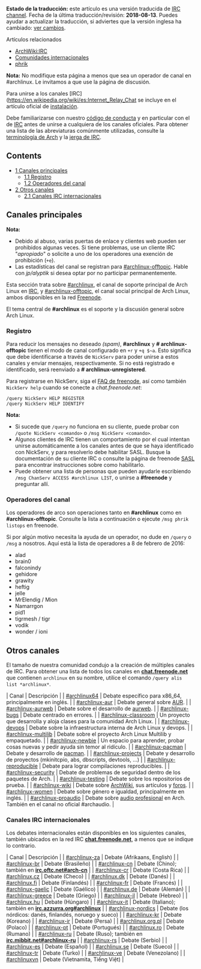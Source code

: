 **Estado de la traducción:** este artículo es una versión traducida de [IRC channel](/index.php/IRC_channel "IRC channel"). Fecha de la última traducción/revisión: **2018-08-13**. Puedes ayudar a actualizar la traducción, si adviertes que la versión inglesa ha cambiado: [ver cambios](https://wiki.archlinux.org/index.php?title=IRC_channel&diff=0&oldid=534201).

Artículos relacionados

*   [ArchWiki:IRC](/index.php/ArchWiki:IRC "ArchWiki:IRC")
*   [Comunidades internacionales](/index.php/International_communities_(Espa%C3%B1ol) "International communities (Español)")
*   [phrik](/index.php/Phrik "Phrik")

**Nota:** No modifique esta página a menos que sea un operador de canal en #archlinux. Le invitamos a que use la página de discusión.

Para unirse a los canales [IRC](https://en.wikipedia.org/wiki/es:Internet_Relay_Chat se incluye en el artículo oficial de [instalación](/index.php/Installation_guide_(Espa%C3%B1ol) "Installation guide (Español)").

Debe familiarizarse con nuestro [código de conducta](/index.php/Code_of_conduct_(Espa%C3%B1ol) "Code of conduct (Español)") y en particular con el de [IRC](/index.php/Code_of_conduct_(Espa%C3%B1ol)#IRC "Code of conduct (Español)") antes de unirse a cualquiera de los canales oficiales. Para obtener una lista de las abreviaturas comúnmente utilizadas, consulte la [terminología de Arch](/index.php/Arch_terminology_(Espa%C3%B1ol) "Arch terminology (Español)") y la [jerga de IRC](http://www.ircbeginner.com/ircinfo/abbreviations.html).

## Contents

*   [1 Canales principales](#Canales_principales)
    *   [1.1 Registro](#Registro)
    *   [1.2 Operadores del canal](#Operadores_del_canal)
*   [2 Otros canales](#Otros_canales)
    *   [2.1 Canales IRC internacionales](#Canales_IRC_internacionales)

## Canales principales

**Nota:**

*   Debido al abuso, varias puertas de enlace y clientes web pueden ser prohibidos algunas veces. Si tiene problemas, use un cliente IRC "*apropiado*" o solicite a uno de los operadores una exención de prohibición (`+e`).
*   Las estadísticas del canal se registran para [#archlinux-offtopic](https://alyp.tk/stats/aotstats.html). Hable con *jp/alyptik* si desea optar por no participar permanentemente.

Esta sección trata sobre [#archlinux](ircs://chat.freenode.net/archlinux), el canal de soporte principal de Arch Linux en [IRC](https://en.wikipedia.org/wiki/es:Internet_Relay_Chat "wikipedia:es:Internet Relay Chat"), y [#archlinux-offtopic](ircs://chat.freenode.net/archlinux-offtopic), el canal social principal de Arch Linux, ambos disponibles en la red [Freenode](https://freenode.net/).

El tema central de **#archlinux** es el soporte y la discusión general sobre Arch Linux.

### Registro

Para reducir los mensajes no deseado *(spam)*, **#archlinux** y **# archlinux-offtopic** tienen el modo de canal configurado en `+r` y `+q $~a`. Esto significa que debe identificarse a través de `NickServ` para poder unirse a estos canales y enviar mensajes, respectivamente. Si no está registrado e identificado, será reenviado a **# archlinux-unregistered**.

Para registrarse en NickServ, siga el [FAQ de freenode](https://freenode.net/kb/answer/registration), así como también `NickServ help` cuando se conecte a *chat.freenode.net*:

```
/query NickServ HELP REGISTER
/query NickServ HELP IDENTIFY

```

**Nota:**

*   Si sucede que `/query` no funciona en su cliente, puede probar con `/quote NickServ <comando>` o `/msg NickServ <comando>`.
*   Algunos clientes de IRC tienen un comportamiento por el cual intentan unirse automáticamente a los canales antes de que se haya identificado con NickServ, y para resolverlo debe habilitar SASL. Busque la documentación de su cliente IRC o consulte la página de freenode [SASL](https://freenode.net/kb/answer/sasl) para encontrar instrucciones sobre como habilitarlo.
*   Puede obtener una lista de personas que pueden ayudarle escribiendo `/msg ChanServ ACCESS #archlinux LIST`, o unirse a **#freenode** y preguntar allí.

### Operadores del canal

Los operadores de arco son operaciones tanto en **#archlinux** como en **#archlinux-offtopic**. Consulte la lista a continuación o ejecute `/msg phrik listops` en freenode.

Si por algún motivo necesita la ayuda de un operador, no dude en `/query` o `/msg` a nosotros. Aquí está la lista de operadores a 8 de febrero de 2016:

*   alad
*   brain0
*   falconindy
*   gehidore
*   grawity
*   heftig
*   jelle
*   MrElendig / Mion
*   Namarrgon
*   pid1
*   tigrmesh / tigr
*   vodik
*   wonder / ioni

## Otros canales

El tamaño de nuestra comunidad condujo a la creación de múltiples canales de IRC. Para obtener una lista de todos los canales en **[chat.freenode.net](ircs://chat.freenode.net)** que contienen `archlinux` en su nombre, utilice el comando `/query alis list *archlinux*`.

| Canal | Descripción |
| [#archlinux64](ircs://chat.freenode.net/archlinux64) | Debate específico para x86_64, principalmente en inglés. |
| [#archlinux-aur](ircs://chat.freenode.net/archlinux-aur) | Debate general sobre [AUR](/index.php/Arch_User_Repository_(Espa%C3%B1ol) "Arch User Repository (Español)"). |
| [#archlinux-aurweb](ircs://chat.freenode.net/archlinux-aurweb) | Debate sobre el desarrollo de [aurweb](https://projects.archlinux.org/aurweb.git/). |
| [#archlinux-bugs](ircs://chat.freenode.net/archlinux-bugs) | Debate centrado en errores. |
| [#archlinux-classroom](ircs://chat.freenode.net/archlinux-classroom) | Un proyecto que desarrolla y aloja clases para la comunidad Arch Linux. |
| [#archlinux-devops](ircs://chat.freenode.net/archlinux-devops) | Debate sobre la infraestructura interna de Arch Linux y devops. |
| [#archlinux-multilib](ircs://chat.freenode.net/archlinux-multilib) | Debate sobre el proyecto Arch Linux Multilib y empaquetado. |
| [#archlinux-newbie](ircs://chat.freenode.net/archlinux-newbie) | Un espacio para aprender, probar cosas nuevas y pedir ayuda sin temor al ridículo. |
| [#archlinux-pacman](ircs://chat.freenode.net/archlinux-pacman) | Debate y desarrollo de [pacman](/index.php/Pacman_(Espa%C3%B1ol) "Pacman (Español)"). |
| [#archlinux-projects](ircs://chat.freenode.net/archlinux-projects) | Debate y desarrollo de proyectos (mkinitcpio, abs, dbscripts, devtools, ...) |
| [#archlinux-reproducible](ircs://chat.freenode.net/archlinux-reproducible) | Debate para lograr compilaciones reproducibles. |
| [#archlinux-security](ircs://chat.freenode.net/archlinux-security) | Debate de problemas de seguridad dentro de los paquetes de Arch. |
| [#archlinux-testing](ircs://chat.freenode.net/archlinux-testing) | Debate sobre los repositorios de prueba. |
| [#archlinux-wiki](ircs://chat.freenode.net/archlinux-wiki) | Debate sobre [ArchWiki](/index.php/ArchWiki:About_(Espa%C3%B1ol) "ArchWiki:About (Español)"), sus artículos y [foros](https://bbs.archlinux.org/). |
| [#archlinux-women](ircs://chat.freenode.net/archlinux-women) | Debate sobre género e igualdad, principalmente en inglés. |
| [#archlinux-proaudio](ircs://chat.freenode.net/archlinux-proaudio) | Debate sobre [audio profesional](/index.php/Professional_audio "Professional audio") en Arch. También en el canal no oficial #archaudio. |

### Canales IRC internacionales

Los debates internacionales están disponibles en los siguientes canales, también ubicados en la red IRC **[chat.freenode.net](ircs://chat.freenode.net)**, a menos que se indique lo contrario.

| Canal | Descripción |
| [#archlinux-za](ircs://chat.freenode.net/archlinux-za) | Debate (Afrikaans, English) |
| [#archlinux-br](ircs://chat.freenode.net/archlinux-br) | Debate (Brasileño) |
| [#archlinux-cn](ircs://chat.freenode.net/archlinux-cn) | Debate (Chino); también en **[irc.oftc.net#arch-cn](ircs://irc.oftc.net/arch-cn)** |
| [#archlinux-cr](ircs://chat.freenode.net/archlinux-cr) | Debate (Costa Rica) |
| [#archlinux.cz](ircs://chat.freenode.net/archlinux.cz) | Debate (Checo) |
| [#archlinux.dk](ircs://chat.freenode.net/archlinux.dk) | Debate (Danés) |
| [#archlinux.fi](ircs://chat.freenode.net/archlinux.fi) | Debate (Finlandés) |
| [#archlinux-fr](ircs://chat.freenode.net/archlinux-fr) | Debate (Francés) |
| [#archlinux-gaelic](ircs://chat.freenode.net/archlinux-gaelic) | Debate (Gaélico) |
| [#archlinux.de](ircs://chat.freenode.net/archlinux.de) | Debate (Alemán) |
| [#archlinux-greece](ircs://chat.freenode.net/archlinux-greece) | Debate (Griego) |
| [#archlinux-il](ircs://chat.freenode.net/archlinux-il) | Debate (Hebreo) |
| [#archlinux.hu](ircs://chat.freenode.net/archlinux.hu) | Debate (Húngaro) |
| [#archlinux-it](ircs://chat.freenode.net/archlinux-it) | Debate (Italiano); también en **[irc.azzurra.org#archlinux](irc://irc.azzurra.org/archlinux)** |
| [#archlinux-nordics](ircs://chat.freenode.net/archlinux-nordics) | Debate (los nórdicos: danés, finlandés, noruego y sueco) |
| [#archlinux-kr](ircs://chat.freenode.net/archlinux-kr) | Debate (Koreano) |
| [#archlinux-ir](ircs://chat.freenode.net/archlinux-ir) | Debate (Persa) |
| [#archlinux.org.pl](ircs://chat.freenode.net/archlinux.org.pl) | Debate (Polaco) |
| [#archlinux-pt](ircs://chat.freenode.net/archlinux-pt) | Debate (Portugués) |
| [#archlinux.ro](ircs://chat.freenode.net/archlinux.ro) | Debate (Rumano) |
| [#archlinux-ru](ircs://chat.freenode.net/archlinux-ru) | Debate (Ruso); también en **[irc.mibbit.net#archlinux-ru](irc://irc.mibbit.net/archlinux-ru)** |
| [#archlinux-rs](ircs://chat.freenode.net/archlinux-rs) | Debate (Serbio) |
| [#archlinux-es](ircs://chat.freenode.net/archlinux-es) | Debate (Español) |
| [#archlinux.se](ircs://chat.freenode.net/archlinux.se) | Debate (Sueco) |
| [#archlinux-tr](ircs://chat.freenode.net/archlinux-tr) | Debate (Turko) |
| [#archlinux-ve](ircs://chat.freenode.net/archlinux-ve) | Debate (Venezolano) |
| [#archlinuxvn](ircs://chat.freenode.net/archlinuxvn) | Debate (Vietnamita, Tiếng Việt) |